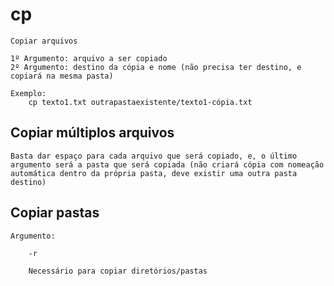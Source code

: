 # cp
    Copiar arquivos

    1º Argumento: arquivo a ser copiado
    2º Argumento: destino da cópia e nome (não precisa ter destino, e copiará na mesma pasta)

    Exemplo:
        cp texto1.txt outrapastaexistente/texto1-cópia.txt

## Copiar múltiplos arquivos
    Basta dar espaço para cada arquivo que será copiado, e, o último argumento será a pasta que será copiada (não criará cópia com nomeação automática dentro da própria pasta, deve existir uma outra pasta destino)

## Copiar pastas
    Argumento:

        -r

        Necessário para copiar diretórios/pastas
